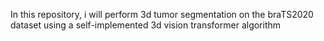 In this repository, i will perform 3d tumor segmentation on the braTS2020 dataset using a self-implemented 3d vision transformer algorithm
